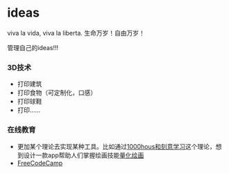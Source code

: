 # ideas

viva la vida, viva la liberta. 生命万岁！自由万岁！

管理自己的ideas!!!


### 3D技术

* 打印建筑
* 打印食物（可定制化，口感）
* 打印球鞋
* 打印......

### 在线教育

* 更加某个理论去实现某种工具。比如通过[1000hous和刻意学习](../utils/10000_hours.md)这个理论，想到设计一款app帮助人们掌握绘画技能[量化绘画](http://mp.weixin.qq.com/s?__biz=MzA5OTgyMDk3Mg==&mid=208493482&idx=1&sn=d370378e4fde11d6ee3c776354fa6bb5&scene=1&srcid=0501u5uDmoQS3K3lp376rLfF#wechat_redirect)
* [FreeCodeCamp](http://www.freecodecamp.com)


